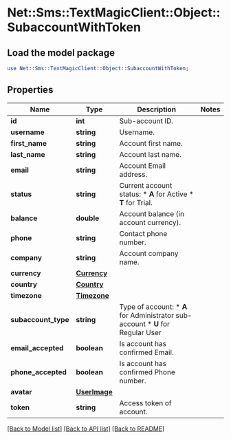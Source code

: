 # Net::Sms::TextMagicClient::Object::SubaccountWithToken

## Load the model package
```perl
use Net::Sms::TextMagicClient::Object::SubaccountWithToken;
```

## Properties
Name | Type | Description | Notes
------------ | ------------- | ------------- | -------------
**id** | **int** | Sub-account ID. | 
**username** | **string** | Username. | 
**first_name** | **string** | Account first name. | 
**last_name** | **string** | Account last name. | 
**email** | **string** | Account Email address. | 
**status** | **string** | Current account status: * **A** for Active * **T** for Trial.  | 
**balance** | **double** | Account balance (in account currency). | 
**phone** | **string** | Contact phone number. | 
**company** | **string** | Account company name. | 
**currency** | [**Currency**](Currency.md) |  | 
**country** | [**Country**](Country.md) |  | 
**timezone** | [**Timezone**](Timezone.md) |  | 
**subaccount_type** | **string** | Type of account: *   **A** for Administrator sub-account *   **U** for Regular User  | 
**email_accepted** | **boolean** | Is account has confirmed Email. | 
**phone_accepted** | **boolean** | Is account has confirmed Phone number. | 
**avatar** | [**UserImage**](UserImage.md) |  | 
**token** | **string** | Access token of account. | 

[[Back to Model list]](../README.md#documentation-for-models) [[Back to API list]](../README.md#documentation-for-api-endpoints) [[Back to README]](../README.md)


